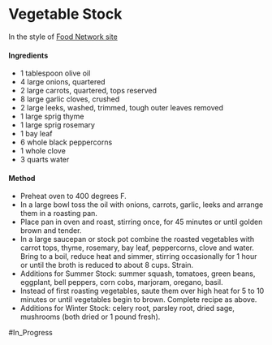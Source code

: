 # Vegetable Stock
In the style of [Food Network site](https://www.foodnetwork.com/recipes/basic-vegetable-stock-recipe-1945474)

#### Ingredients
- 1 tablespoon olive oil
- 4 large onions, quartered
- 2 large carrots, quartered, tops reserved
- 8 large garlic cloves, crushed
- 2 large leeks, washed, trimmed, tough outer leaves removed
- 1 large sprig thyme
- 1 large sprig rosemary
- 1 bay leaf
- 6 whole black peppercorns
- 1 whole clove
- 3 quarts water

#### Method

- Preheat oven to 400 degrees F.
- In a large bowl toss the oil with onions, carrots, garlic, leeks and arrange them in a roasting pan.
- Place pan in oven and roast, stirring once, for 45 minutes or until golden brown and tender.
- In a large saucepan or stock pot combine the roasted vegetables with carrot tops, thyme, rosemary, bay leaf, peppercorns, clove and water. Bring to a boil, reduce heat and simmer, stirring occasionally for 1 hour or until the broth is reduced to about 8 cups. Strain.
- Additions for Summer Stock: summer squash, tomatoes, green beans, eggplant, bell peppers, corn cobs, marjoram, oregano, basil.
- Instead of first roasting vegetables, saute them over high heat for 5 to 10 minutes or until vegetables begin to brown. Complete recipe as above.
- Additions for Winter Stock: celery root, parsley root, dried sage, mushrooms (both dried or 1 pound fresh).

#In_Progress 
